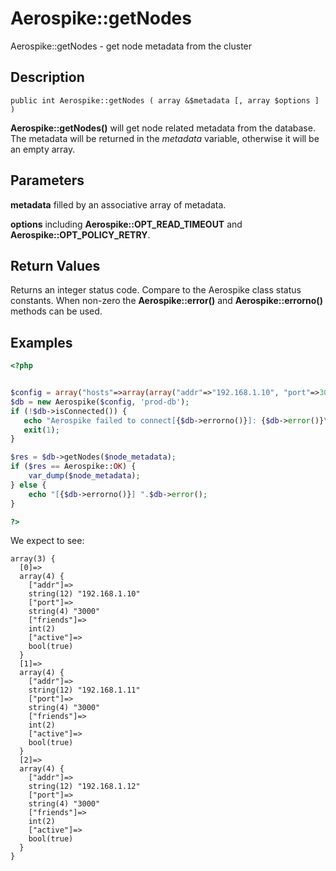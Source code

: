 
# Aerospike::getNodes

Aerospike::getNodes - get node metadata from the cluster

## Description

```
public int Aerospike::getNodes ( array &$metadata [, array $options ] )
```

**Aerospike::getNodes()** will get node related metadata from the database.
The metadata will be returned in the *metadata* variable, otherwise it will be an empty array.

## Parameters

**metadata** filled by an associative array of metadata.

**options** including **Aerospike::OPT_READ_TIMEOUT** and **Aerospike::OPT_POLICY_RETRY**.

## Return Values

Returns an integer status code.  Compare to the Aerospike class status
constants.  When non-zero the **Aerospike::error()** and
**Aerospike::errorno()** methods can be used.

## Examples

```php
<?php


$config = array("hosts"=>array(array("addr"=>"192.168.1.10", "port"=>3000));
$db = new Aerospike($config, 'prod-db');
if (!$db->isConnected()) {
   echo "Aerospike failed to connect[{$db->errorno()}]: {$db->error()}\n";
   exit(1);
}

$res = $db->getNodes($node_metadata);
if ($res == Aerospike::OK) {
    var_dump($node_metadata);
} else {
    echo "[{$db->errorno()}] ".$db->error();
}

?>
```

We expect to see:

```
array(3) {
  [0]=>
  array(4) {
    ["addr"]=>
    string(12) "192.168.1.10"
    ["port"]=>
    string(4) "3000"
    ["friends"]=>
    int(2)
    ["active"]=>
    bool(true)
  }
  [1]=>
  array(4) {
    ["addr"]=>
    string(12) "192.168.1.11"
    ["port"]=>
    string(4) "3000"
    ["friends"]=>
    int(2)
    ["active"]=>
    bool(true)
  }
  [2]=>
  array(4) {
    ["addr"]=>
    string(12) "192.168.1.12"
    ["port"]=>
    string(4) "3000"
    ["friends"]=>
    int(2)
    ["active"]=>
    bool(true)
  }
}
```

